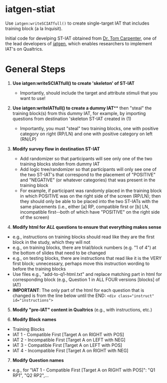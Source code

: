 # iatgen-stiat

Use `iatgen:writeSCIATfull()` to create single-target IAT that includes training block (a la Inquisit).

Initial code for develping ST-IAT obtained from [Dr. Tom Carpenter](http://spu.edu/academics/school-of-psychology-family-community/faculty-and-staff/thomas-carpenter-profile), one of the lead developers of [iatgen](https://iatgen.wordpress.com/), which enables researchers to implement IAT's on Qualtrics.

# General Steps
1. **Use iatgen:writeSCIATfull() to create 'skeleton' of ST-IAT**
    * Importantly, should include the target and attribute stimuli that you want to use!
  
2. **Use iatgen:writeIATfull() to create a dummy IAT**** then "steal" the training block(s) from this dummy IAT, for example, by importing questions from destination 'skeleton ST-IAT created in (1)
    * Importantly, you must "steal" two training blocks, one with positive category on right (RP/LN) and one with positive category on left (RN/LP)
  
3. **Modify survey flow in destination ST-IAT** 
    * Add randomizer so that participants will see only one of the two training blocks stolen from dummy IAT
    * Add logic tree/randomizer so that participants will only see one of the two ST-IAT's that correspond to the placement of "POSITIVE" and "NEGATIVE" (or whatever categories) that was present in the training block
    * For example, if participant was randomly placed in the training block in which POSITIVE was on the right side of the screen (RP/LN); then they should only be able to be placed into the two ST-IATs with the same placements (i.e., either [a] RP, compatible first or [b] LN, incompatible first--both of which have "POSITIVE" on the right side of the screen)

4. **Modify html for *ALL* questions to ensure that everything makes sense**
  * e.g., instructions on training blocks should read like they are the first block in the study, which they will not
  * e.g., on training blocks, there are trial/block numbers (e.g. "1 of 4") at the bottom of slides that need to be changed
  * e.g., on testing blocks, there are instructions that read like it is the VERY first block; unnecessary, perhaps move this instruction wording to before the training blocks
  * Use files e.g., "add-to-q1-html.txt" and replace matching part in html for corresponding block (e.g., Question 1 in ALL FOUR versions [blocks] of IAT)
  * **IMPORTANT**: The only part of the html for each question that is changed is from the line below until the END: `<div class="instruct" id="instructions">`

5. **Modify "pre-IAT" content in Qualtrics** (e.g., with instructions, etc.)

6. **Modify Block names**
  * Training Blocks
  * IAT 1 - Compatible First [Target A on RIGHT with POS]
  * IAT 2 - Incompatible First [Target A on LEFT with NEG]
  * IAT 3 - Compatible First [Target A on LEFT with POS]
  * IAT 4 - Incompatible First [Target A on RIGHT with NEG]

7. **Modify Question names**
  * e.g., for "IAT 1 - Compatible First [Target A on RIGHT with POS]": "Q1 RP1", "Q2 RP2",...